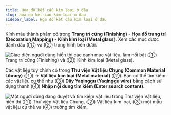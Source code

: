 ```yaml
---
title: Họa đồ kết cấu kim loại ở đâu
slug: hoa-do-ket-cau-kim-loai-o-dau
sidebar_label: Họa đồ kết cấu kim loại ở đâu
---
```


Kính màu thành phẩm có trong **Trang trí cứng (Finishing)** - **Họa đồ trang trí (Decoration Mapping)** - **Kính kim loại (Metal glass)**. Xem các mục được đánh dấu (①) và (②) trong hình bên dưới.

![Giao diện người dùng hiển thị các danh mục vật liệu, làm nổi bật (①) Trang trí cứng (Finishing) và (②) Kính kim loại (Metal glass).](https://storage.googleapis.com/jegavn_kb/images/fb3c0e36-31b7-4194-b4be-de5d368f992a.png)

Các vật liệu tùy chỉnh có trong **Thư viện Vật liệu Chung (Common Material Library)** (①) -> **Vật liệu kim loại (Metal material)** (②). Bạn có thể tìm kiếm các vật liệu cụ thể như (③) **Dây Yaqinggu (Yaqinggu wire)** bằng cách sử dụng thanh (④) **Nhập nội dung tìm kiếm (Enter search content)**.

![Một người dùng đang duyệt và tìm kiếm vật liệu trong Thư viện Vật liệu, hiển thị (①) Thư viện Vật liệu Chung, (②) Vật liệu kim loại, (③) một mẫu vật liệu cụ thể và (④) trường tìm kiếm.](https://storage.googleapis.com/jegavn_kb/images/5e5a83dd-15be-4bbb-b1a0-053f8b5daf10.png)